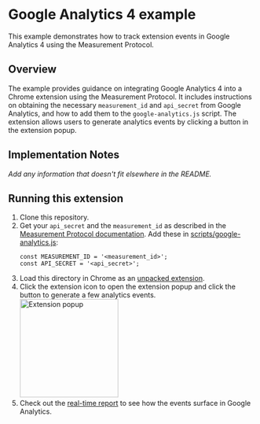 # Google Analytics 4 example

This example demonstrates how to track extension events in Google Analytics 4 using the Measurement Protocol.

## Overview

The example provides guidance on integrating Google Analytics 4 into a Chrome extension using the Measurement Protocol. It includes instructions on obtaining the necessary `measurement_id` and `api_secret` from Google Analytics, and how to add them to the `google-analytics.js` script. The extension allows users to generate analytics events by clicking a button in the extension popup.

## Implementation Notes

_Add any information that doesn't fit elsewhere in the README._

## Running this extension

1. Clone this repository.
2. Get your `api_secret` and the `measurement_id` as described in the [Measurement Protocol documentation](https://developers.google.com/analytics/devguides/collection/protocol/ga4). Add these in [scripts/google-analytics.js](scripts/google-analytics.js):
   ```
   const MEASUREMENT_ID = '<measurement_id>';
   const API_SECRET = '<api_secret>';
   ```
3. Load this directory in Chrome as an [unpacked extension](https://developer.chrome.com/docs/extensions/mv3/getstarted/development-basics/#load-unpacked).
4. Click the extension icon to open the extension popup and click the button to generate a few analytics events.
   <img src="https://github-production-user-asset-6210df.s3.amazonaws.com/380472/240995103-87cb61a3-d3f9-44d6-9dfa-0e3bf0c11a1e.png" alt="Extension popup" width="200"/>
5. Check out the [real-time report](https://support.google.com/analytics/answer/1638635) to see how the events surface in Google Analytics.
